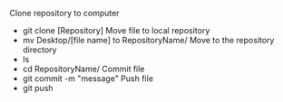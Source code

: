 Clone repository to computer
- git clone [Repository]
Move file to local repository
- mv Desktop/[file name] to RepositoryName/
Move to the repository directory
- ls
- cd RepositoryName/
Commit file
- git commit -m "message"
Push file
- git push